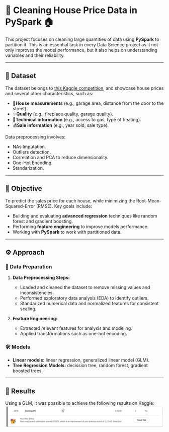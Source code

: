 # 🧹 **Cleaning House Price Data in PySpark** 🏠

This project focuses on cleaning large quantities of data using **PySpark** to partition it. This is an essential task in every Data Science project as it not only improves the model performance, but it also helps on understanding variables and their reliability.

---

## 📂 Dataset

The dataset belongs to [this Kaggle competition](https://www.kaggle.com/c/house-prices-advanced-regression-techniques), and showcase house prices and several other characteristics, such as:
- 🏡**House measurements** (e.g., garage area, distance from the door to the street).
- ✨**Quality** (e.g., fireplace quality, garage quality).
- 🧰**Technical information** (e.g., access to gas, type of heating).
- 💰**Sale information** (e.g., year sold, sale type).

Data preprocessing involves:
- NAs Imputation.
- Outliers detection.
- Correlation and PCA to reduce dimensionality.
- One-Hot Encoding.
- Standarization.

---
## 🎯 Objective

To predict the sales price for each house, while minimizing the Root-Mean-Squared-Error (RMSE). Key goals include:
- Building and evaluating **advanced regression** techniques like random forest and gradient boosting.
- Performing **feature engineering** to improve models performance.
- Working with **PySpark** to work with partitioned data.

---

## ⚙️ Approach

### 🔄 Data Preparation
1. **Data Preprocessing Steps:**
   - Loaded and cleaned the dataset to remove missing values and inconsistencies.
   - Performed exploratory data analysis (EDA) to identify outliers.
   - Standarized numerical data and normalized features for consistent scaling.

2. **Feature Engineering:**
   - Extracted relevant features for analysis and modeling.
   - Applied transformations such as one-hot encoding.
     
### 🛠️ Models
- **Linear models:** linear regression, generalized linear model (GLM).
- **Tree Regression Models:** decission tree, random forest, gradient boosted trees.

---

## 🌟 Results

Using a GLM, it was possible to achieve the following results on Kaggle:
<img src="entrega_kaggle.png" width="800px">


